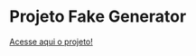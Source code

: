 # Projeto Fake Generator

<a href="https://lucasboaretto.github.io/Projeto-FakeGenerator/index.html">Acesse aqui o projeto!</a>